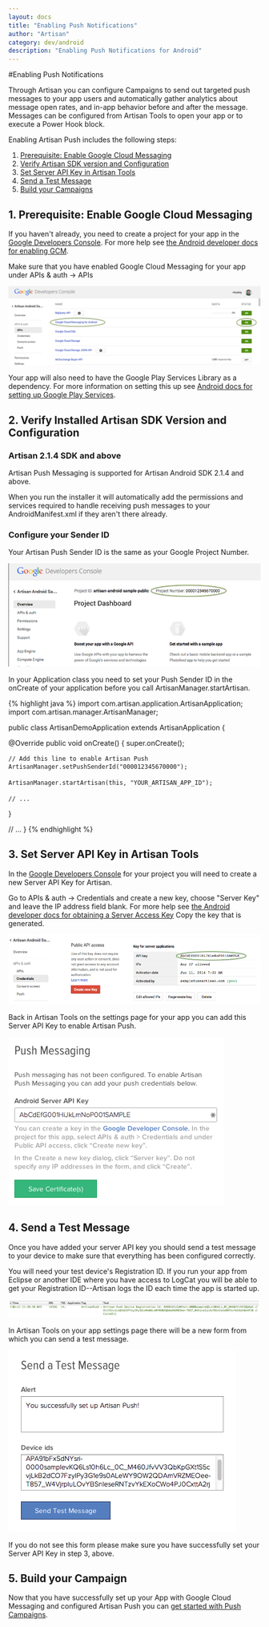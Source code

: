 ```yaml
---
layout: docs
title: "Enabling Push Notifications"
author: "Artisan"
category: dev/android
description: "Enabling Push Notifications for Android"
---
```

#Enabling Push Notifications

Through Artisan you can configure Campaigns to send out targeted push messages to your app users and automatically gather analytics about message open rates, and in-app behavior before and after the message. Messages can be configured from Artisan Tools to open your app or to execute a Power Hook block.

Enabling Artisan Push includes the following steps:

<ol>
  <li><a href="#gcm">Prerequisite: Enable Google Cloud Messaging</a></li>
  <li><a href="#artisan-version">Verify Artisan SDK version and Configuration</a></li>
  <li><a href="#app-settings">Set Server API Key in Artisan Tools</a></li>
  <li><a href="#test">Send a Test Message</a></li>
  <li><a href="#done">Build your Campaigns</a></li>
</ol>

<div id="gcm"></div>

## 1. Prerequisite: Enable Google Cloud Messaging

If you haven't already, you need to create a project for your app in the <a target="_blank" href="https://console.developers.google.com">Google Developers Console</a>. For more help see <a href="http://developer.android.com/google/gcm/gs.html">the Android developer docs for enabling GCM</a>.

Make sure that you have enabled Google Cloud Messaging for your app under APIs & auth -> APIs

<img src="/images/screens/android-push-gcm-enabled.png" />

Your app will also need to have the Google Play Services Library as a dependency. For more information on setting this up see <a target="_blank" href="http://developer.android.com/google/play-services/setup.html">Android docs for setting up Google Play Services</a>.

<div id="artisan-version"></div>

## 2. Verify Installed Artisan SDK Version and Configuration

### Artisan 2.1.4 SDK and above

Artisan Push Messaging is supported for Artisan Android SDK 2.1.4 and above.

When you run the installer it will automatically add the permissions and services required to handle receiving push messages to your AndroidManifest.xml if they aren't there already.

### Configure your Sender ID

Your Artisan Push Sender ID is the same as your Google Project Number.

<img src="/images/screens/android-push-project-number.png" />

In your Application class you need to set your Push Sender ID in the onCreate of your application before you call ArtisanManager.startArtisan.

{% highlight java %}
import com.artisan.application.ArtisanApplication;
import com.artisan.manager.ArtisanManager;

public class ArtisanDemoApplication extends ArtisanApplication {

  @Override
  public void onCreate() {
    super.onCreate();

    // Add this line to enable Artisan Push
    ArtisanManager.setPushSenderId("000012345670000");

    ArtisanManager.startArtisan(this, "YOUR_ARTISAN_APP_ID");

    // ...
  }

  // ...
}
{% endhighlight %}


<div id="app-settings"></div>

## 3. Set Server API Key in Artisan Tools

In the <a target="_blank" href="https://console.developers.google.com">Google Developers Console</a> for your project you will need to create a new Server API Key for Artisan.

Go to APIs & auth -> Credentials and create a new key, choose "Server Key" and leave the IP address field blank. For more help see <a href="http://developer.android.com/google/gcm/gs.html#access-key">the Android developer docs for obtaining a Server Access Key</a> Copy the key that is generated.

<img src="/images/screens/android-push-server-api-key.png" />

Back in Artisan Tools on the settings page for your app you can add this Server API Key to enable Artisan Push.

<img src="/images/screens/android-push-app-settings.png" />

<div id="test"></div>

## 4. Send a Test Message

Once you have added your server API key you should send a test message to your device to make sure that everything has been configured correctly.

You will need your test device's Registration ID. If you run your app from Eclipse or another IDE where you have access to LogCat you will be able to get your Registration ID--Artisan logs the ID each time the app is started up.

<img src="/images/screens/android-push-log-registration-id.png" />

In Artisan Tools on your app settings page there will be a new form from which you can send a test message.

<img src="/images/screens/android-push-send-test-message.png" />

If you do not see this form please make sure you have successfully set your Server API Key in step 3, above.

<div id="done"></div>

## 5. Build your Campaign

Now that you have successfully set up your App with Google Cloud Messaging and configured Artisan Push you can <a href="/user-guide/campaigns">get started with Push Campaigns</a>.

